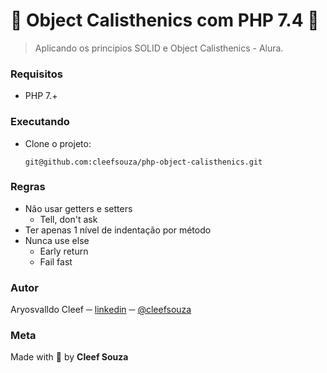 # :elephant: Object Calisthenics com PHP 7.4 :elephant:

> Aplicando os principios SOLID e Object Calisthenics - Alura.

### Requisitos
- PHP 7.+

### Executando
- Clone o projeto:
  ```shell
  git@github.com:cleefsouza/php-object-calisthenics.git
  ```

### Regras
- Não usar getters e setters
    - Tell, don't ask
- Ter apenas 1 nível de indentação por método
- Nunca use else
    - Early return
    - Fail fast

### Autor <div id="autor"></div>
Aryosvalldo Cleef ─ [linkedin](https://www.linkedin.com/in/aryosvalldo-cleef/) ─ [@cleefsouza](https://github.com/cleefsouza)

### Meta <div id="meta"></div>
Made with :blue_heart: by **Cleef Souza**

